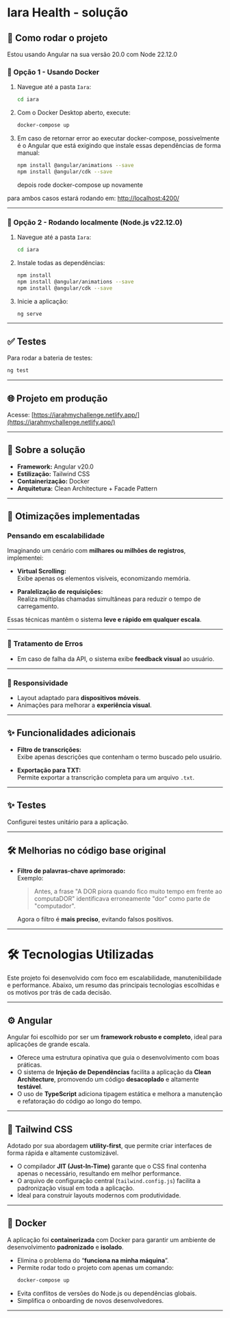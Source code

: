 # Iara Health - solução

## 🔧 Como rodar o projeto

Estou usando Angular na sua versão 20.0 com Node 22.12.0

### 🐳 Opção 1 - Usando Docker

1. Navegue até a pasta `Iara`:
   ```bash
   cd iara
   ```
2. Com o Docker Desktop aberto, execute:
   ```bash
   docker-compose up
   ```
3. Em caso de retornar error ao executar docker-compose, possivelmente é o Angular que está exigindo que instale essas dependências de forma manual:
   ```bash
   npm install @angular/animations --save
   npm install @angular/cdk --save
   ```
   depois rode docker-compose up novamente

para ambos casos estará rodando em: [http://localhost:4200/](http://localhost:4200/)

---

### 🧩 Opção 2 - Rodando localmente (Node.js v22.12.0)

1. Navegue até a pasta `Iara`:
   ```bash
   cd iara
   ```

2. Instale todas as dependências:
   ```bash
   npm install
   npm install @angular/animations --save
   npm install @angular/cdk --save
   ```

3. Inicie a aplicação:
   ```bash
   ng serve
   ```

---

## ✅ Testes

Para rodar a bateria de testes:

```bash
ng test
```

---

## 🌐 Projeto em produção

Acesse: [https://iarahmychallenge.netlify.app/](https://iarahmychallenge.netlify.app/)

---

## 📌 Sobre a solução

- **Framework:** Angular v20.0  
- **Estilização:** Tailwind CSS  
- **Containerização:** Docker  
- **Arquitetura:** Clean Architecture + Facade Pattern  

---

## 🚀 Otimizações implementadas

### Pensando em escalabilidade

Imaginando um cenário com **milhares ou milhões de registros**, implementei:

- **Virtual Scrolling:**  
  Exibe apenas os elementos visíveis, economizando memória.

- **Paralelização de requisições:**  
  Realiza múltiplas chamadas simultâneas para reduzir o tempo de carregamento.

Essas técnicas mantêm o sistema **leve e rápido em qualquer escala**.

---

### 🧠 Tratamento de Erros

- Em caso de falha da API, o sistema exibe **feedback visual** ao usuário.

---

### 📱 Responsividade

- Layout adaptado para **dispositivos móveis**.
- Animações para melhorar a **experiência visual**.

---

## ✨ Funcionalidades adicionais

- **Filtro de transcrições:**  
  Exibe apenas descrições que contenham o termo buscado pelo usuário.

- **Exportação para TXT:**  
  Permite exportar a transcrição completa para um arquivo `.txt`.

---

## ✨ Testes

 Configurei testes unitário para a aplicação.

---

## 🛠️ Melhorias no código base original

- **Filtro de palavras-chave aprimorado:**  
  Exemplo:
  > Antes, a frase "A DOR piora quando fico muito tempo em frente ao computaDOR" identificava erroneamente "dor" como parte de "computador".

  Agora o filtro é **mais preciso**, evitando falsos positivos.

---

# 🛠️ Tecnologias Utilizadas

Este projeto foi desenvolvido com foco em escalabilidade, manutenibilidade e performance. Abaixo, um resumo das principais tecnologias escolhidas e os motivos por trás de cada decisão.

---

## ⚙️ Angular

Angular foi escolhido por ser um **framework robusto e completo**, ideal para aplicações de grande escala.

- Oferece uma estrutura opinativa que guia o desenvolvimento com boas práticas.
- O sistema de **Injeção de Dependências** facilita a aplicação da **Clean Architecture**, promovendo um código **desacoplado** e altamente **testável**.
- O uso de **TypeScript** adiciona tipagem estática e melhora a manutenção e refatoração do código ao longo do tempo.

---

## 🎨 Tailwind CSS

Adotado por sua abordagem **utility-first**, que permite criar interfaces de forma rápida e altamente customizável.

- O compilador **JIT (Just-In-Time)** garante que o CSS final contenha apenas o necessário, resultando em melhor performance.
- O arquivo de configuração central (`tailwind.config.js`) facilita a padronização visual em toda a aplicação.
- Ideal para construir layouts modernos com produtividade.

---

## 🐳 Docker

A aplicação foi **containerizada** com Docker para garantir um ambiente de desenvolvimento **padronizado** e **isolado**.

- Elimina o problema do “**funciona na minha máquina**”.
- Permite rodar todo o projeto com apenas um comando:
  ```bash
  docker-compose up
  ```
- Evita conflitos de versões do Node.js ou dependências globais.
- Simplifica o onboarding de novos desenvolvedores.

---
